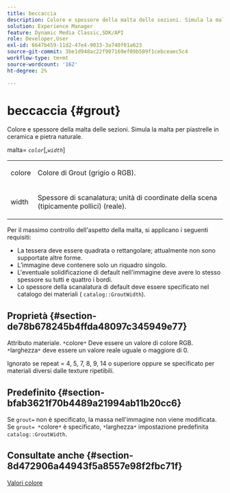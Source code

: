 ```yaml
---
title: beccaccia
description: Colore e spessore della malta delle sezioni. Simula la malta per piastrelle in ceramica e pietra naturale.
solution: Experience Manager
feature: Dynamic Media Classic,SDK/API
role: Developer,User
exl-id: 6647b459-11d2-47e4-9033-3a740f01a623
source-git-commit: 3be1d948ac22f907169ef09b509f1cebceaec5c4
workflow-type: tm+mt
source-wordcount: '162'
ht-degree: 2%

---
```


# beccaccia {#grout}

Colore e spessore della malta delle sezioni. Simula la malta per piastrelle in ceramica e pietra naturale.

malta= *`color`*[,*`width`*]

<table id="simpletable_302B78CFC8F14E0F962D1D2064AD1371"> 
 <tr class="strow"> 
  <td class="stentry"> <p> <span class="codeph"> <span class="varname"> colore </span> </span> </p> </td>
  <td class="stentry"> <p>Colore di Grout (grigio o RGB). </p> </td> 
 </tr> 
 <tr class="strow"> 
  <td class="stentry"> <p> <span class="codeph"> <span class="varname"> width </span> </span> </p> </td>
  <td class="stentry"> <p>Spessore di scanalatura; unità di coordinate della scena (tipicamente pollici) (reale). </p> </td>
 </tr> 
</table>

Per il massimo controllo dell&#39;aspetto della malta, si applicano i seguenti requisiti:

* La tessera deve essere quadrata o rettangolare; attualmente non sono supportate altre forme.
* L’immagine deve contenere solo un riquadro singolo.
* L&#39;eventuale solidificazione di default nell&#39;immagine deve avere lo stesso spessore su tutti e quattro i bordi.
* Lo spessore della scanalatura di default deve essere specificato nel catalogo dei materiali ( `catalog::GroutWidth`).

## Proprietà {#section-de78b678245b4ffda48097c345949e77}

Attributo materiale. `*`colore`*` Deve essere un valore di colore RGB. `*`larghezza`*` deve essere un valore reale uguale o maggiore di 0.

Ignorato se repeat = 4, 5, 7, 8, 9, 14 o superiore oppure se specificato per materiali diversi dalle texture ripetibili.

## Predefinito {#section-bfab3621f70b4489a21994ab11b20cc6}

Se `grout=` non è specificato, la massa nell&#39;immagine non viene modificata. Se `grout= *`colore`*` è specificato, `*`larghezza`*` impostazione predefinita `catalog::GroutWidth`.

## Consultate anche {#section-8d472906a44943f5a8557e98f2fbc71f}

[Valori colore](../../../../../ir-api/http-protocol/image-rendering-api-ref/c-ir-http-protocol-ref/c-ir-http-protocol-syntax-and-features/r-ir-color-values.md#reference-657f95c0841742d2a55a48bc938303f6)
